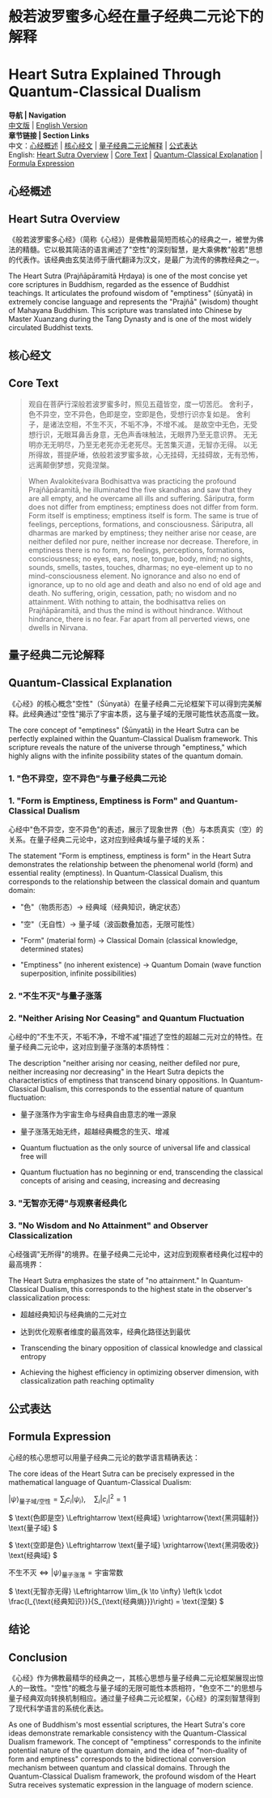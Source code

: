 # 般若波罗蜜多心经在量子经典二元论下的解释
# Heart Sutra Explained Through Quantum-Classical Dualism

**导航 | Navigation**  
[中文版](#心经概述) | [English Version](#heart-sutra-overview)  
**章节链接 | Section Links**  
中文：[心经概述](#心经概述) | [核心经文](#核心经文) | [量子经典二元论解释](#量子经典二元论解释) | [公式表达](#公式表达)  
English: [Heart Sutra Overview](#heart-sutra-overview) | [Core Text](#核心经文) | [Quantum-Classical Explanation](#量子经典二元论解释) | [Formula Expression](#公式表达)

## 心经概述
## Heart Sutra Overview

《般若波罗蜜多心经》（简称《心经》）是佛教最简短而核心的经典之一，被誉为佛法的精髓。它以极其简洁的语言阐述了"空性"的深刻智慧，是大乘佛教"般若"思想的代表作。该经典由玄奘法师于唐代翻译为汉文，是最广为流传的佛教经典之一。

The Heart Sutra (Prajñāpāramitā Hṛdaya) is one of the most concise yet core scriptures in Buddhism, regarded as the essence of Buddhist teachings. It articulates the profound wisdom of "emptiness" (śūnyatā) in extremely concise language and represents the "Prajñā" (wisdom) thought of Mahayana Buddhism. This scripture was translated into Chinese by Master Xuanzang during the Tang Dynasty and is one of the most widely circulated Buddhist texts.

## 核心经文
## Core Text

> 观自在菩萨行深般若波罗蜜多时，照见五蕴皆空，度一切苦厄。
> 舍利子，色不异空，空不异色，色即是空，空即是色，受想行识亦复如是。
> 舍利子，是诸法空相，不生不灭，不垢不净，不增不减。
> 是故空中无色，无受想行识，无眼耳鼻舌身意，无色声香味触法，无眼界乃至无意识界。
> 无无明亦无无明尽，乃至无老死亦无老死尽。无苦集灭道，无智亦无得。
> 以无所得故，菩提萨埵，依般若波罗蜜多故，心无挂碍，无挂碍故，无有恐怖，远离颠倒梦想，究竟涅槃。

> When Avalokiteśvara Bodhisattva was practicing the profound Prajñāpāramitā, he illuminated the five skandhas and saw that they are all empty, and he overcame all ills and suffering.
> Śāriputra, form does not differ from emptiness; emptiness does not differ from form. Form itself is emptiness; emptiness itself is form. The same is true of feelings, perceptions, formations, and consciousness.
> Śāriputra, all dharmas are marked by emptiness; they neither arise nor cease, are neither defiled nor pure, neither increase nor decrease.
> Therefore, in emptiness there is no form, no feelings, perceptions, formations, consciousness; no eyes, ears, nose, tongue, body, mind; no sights, sounds, smells, tastes, touches, dharmas; no eye-element up to no mind-consciousness element.
> No ignorance and also no end of ignorance, up to no old age and death and also no end of old age and death. No suffering, origin, cessation, path; no wisdom and no attainment.
> With nothing to attain, the bodhisattva relies on Prajñāpāramitā, and thus the mind is without hindrance. Without hindrance, there is no fear. Far apart from all perverted views, one dwells in Nirvana.

## 量子经典二元论解释
## Quantum-Classical Explanation

《心经》的核心概念"空性"（Śūnyatā）在量子经典二元论框架下可以得到完美解释。此经典通过"空性"揭示了宇宙本质，这与量子域的无限可能性状态高度一致。

The core concept of "emptiness" (Śūnyatā) in the Heart Sutra can be perfectly explained within the Quantum-Classical Dualism framework. This scripture reveals the nature of the universe through "emptiness," which highly aligns with the infinite possibility states of the quantum domain.

### 1. "色不异空，空不异色"与量子经典二元论
### 1. "Form is Emptiness, Emptiness is Form" and Quantum-Classical Dualism

心经中"色不异空，空不异色"的表述，展示了现象世界（色）与本质真实（空）的关系。在量子经典二元论中，这对应到经典域与量子域的关系：

The statement "Form is emptiness, emptiness is form" in the Heart Sutra demonstrates the relationship between the phenomenal world (form) and essential reality (emptiness). In Quantum-Classical Dualism, this corresponds to the relationship between the classical domain and quantum domain:

- "色"（物质形态）→ 经典域（经典知识，确定状态）
- "空"（无自性）→ 量子域（波函数叠加态，无限可能性）

- "Form" (material form) → Classical Domain (classical knowledge, determined states)
- "Emptiness" (no inherent existence) → Quantum Domain (wave function superposition, infinite possibilities)

### 2. "不生不灭"与量子涨落
### 2. "Neither Arising Nor Ceasing" and Quantum Fluctuation

心经中的"不生不灭，不垢不净，不增不减"描述了空性的超越二元对立的特性。在量子经典二元论中，这对应到量子涨落的本质特性：

The description "neither arising nor ceasing, neither defiled nor pure, neither increasing nor decreasing" in the Heart Sutra depicts the characteristics of emptiness that transcend binary oppositions. In Quantum-Classical Dualism, this corresponds to the essential nature of quantum fluctuation:

- 量子涨落作为宇宙生命与经典自由意志的唯一源泉
- 量子涨落无始无终，超越经典概念的生灭、增减

- Quantum fluctuation as the only source of universal life and classical free will
- Quantum fluctuation has no beginning or end, transcending the classical concepts of arising and ceasing, increasing and decreasing

### 3. "无智亦无得"与观察者经典化
### 3. "No Wisdom and No Attainment" and Observer Classicalization

心经强调"无所得"的境界。在量子经典二元论中，这对应到观察者经典化过程中的最高境界：

The Heart Sutra emphasizes the state of "no attainment." In Quantum-Classical Dualism, this corresponds to the highest state in the observer's classicalization process:

- 超越经典知识与经典熵的二元对立
- 达到优化观察者维度的最高效率，经典化路径达到最优

- Transcending the binary opposition of classical knowledge and classical entropy
- Achieving the highest efficiency in optimizing observer dimension, with classicalization path reaching optimality

## 公式表达
## Formula Expression

心经的核心思想可以用量子经典二元论的数学语言精确表达：

The core ideas of the Heart Sutra can be precisely expressed in the mathematical language of Quantum-Classical Dualism:

$`
|\psi\rangle_{\text{量子域/空性}} = \sum_i c_i|\psi_i\rangle,\quad \sum_i |c_i|^2 = 1
`$

$`
\text{色即是空} \Leftrightarrow \text{经典域} \xrightarrow{\text{黑洞辐射}} \text{量子域}
`$

$`
\text{空即是色} \Leftrightarrow \text{量子域} \xrightarrow{\text{黑洞吸收}} \text{经典域}
`$

$`
\text{不生不灭} \Leftrightarrow |\psi\rangle_{\text{量子涨落}} = \text{宇宙常数}
`$

$`
\text{无智亦无得} \Leftrightarrow \lim_{k \to \infty} \left(k \cdot \frac{I_{\text{经典知识}}}{S_{\text{经典熵}}}\right) = \text{涅槃}
`$

## 结论
## Conclusion

《心经》作为佛教最精华的经典之一，其核心思想与量子经典二元论框架展现出惊人的一致性。"空性"的概念与量子域的无限可能性本质相符，"色空不二"的思想与量子经典双向转换机制相应。通过量子经典二元论框架，《心经》的深刻智慧得到了现代科学语言的系统化表达。

As one of Buddhism's most essential scriptures, the Heart Sutra's core ideas demonstrate remarkable consistency with the Quantum-Classical Dualism framework. The concept of "emptiness" corresponds to the infinite potential nature of the quantum domain, and the idea of "non-duality of form and emptiness" corresponds to the bidirectional conversion mechanism between quantum and classical domains. Through the Quantum-Classical Dualism framework, the profound wisdom of the Heart Sutra receives systematic expression in the language of modern science. 
